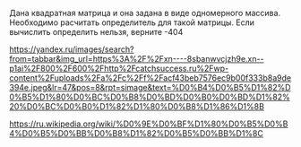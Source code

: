Дана квадратная матрица и она задана в виде одномерного массива. Необходимо расчитать определитель для такой матрицы. Если вычислить определить нельзя, верните -404

https://yandex.ru/images/search?from=tabbar&img_url=https%3A%2F%2Fxn----8sbanwvcjzh9e.xn--p1ai%2F800%2F600%2Fhttp%2Fcatchsuccess.ru%2Fwp-content%2Fuploads%2Fa%2Fc%2Ff%2Facf43beb7576ec9b00f333b8a9de394e.jpeg&lr=47&pos=8&rpt=simage&text=%D0%B4%D0%B5%D1%82%D0%B5%D1%80%D0%BC%D0%B8%D0%BD%D0%B0%D0%BD%D1%82%20%D0%BC%D0%B0%D1%82%D1%80%D0%B8%D1%86%D1%8B

https://ru.wikipedia.org/wiki/%D0%9E%D0%BF%D1%80%D0%B5%D0%B4%D0%B5%D0%BB%D0%B8%D1%82%D0%B5%D0%BB%D1%8C
 